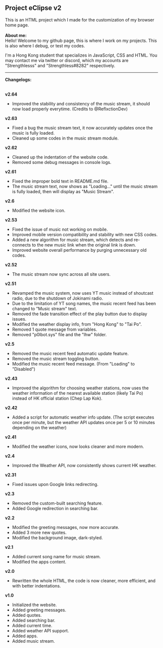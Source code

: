 <h2>Project eClipse v2</h2> 
This is an HTML project which I made for the customization of my browser home page.
<br>
<br>
<b>About me:</b>
<br>
   Hello! Welcome to my github page, this is where I work on my projects. This
is also where I debug, or test my codes.
   <p>I'm a Hong Kong student that specializes in JavaScript, CSS and HTML. You may
contact me via twitter or discord, which my accounts are "Strengthlesss"
and "Strengthless#8282" respectively.</p>
<hr>
<b>Changelogs:</b><br><br>

<b>v2.64</b>
- Improved the stability and consistency of the music stream, it should now load properly everytime. (Credits to @ReflxctionDev)

<b>v2.63</b>
- F‪ixed a bug  the music stream text, it now accurately updates once the music is fully loaded.
- Cleaned up some codes in the music stream module.

<b>v2.62</b>
- Cleaned up the indentation of the website code.
- Removed some debug messages in console logs.

<b>v2.61</b>
- Fixed the improper bold text in README.md file.
- The music stream text, now shows as "Loading..." until the music stream is fully loaded, then will display as "Music Stream".

<b>v2.6</b>
- Modified the website icon.

<b>v2.53</b>
- Fixed the issue of music not working on mobile.
- Improved mobile version compatibility and stability with new CSS codes.
- Added a new algorithm for music stream, which detects and re-connects to the new music link when the original link is down. 
- Improved website overall performance by purging unnecessary old codes.

<b>v2.52</b>
- The music stream now sync across all site users.

<b>v2.51</b>
- Revamped the music system, now uses YT music instead of shoutcast radio, due to the shutdown of Jokinami radio.
- Due to the limitation of YT song names, the music recent feed has been changed to "Music stream" text.
- Removed the fade transition effect of the play button due to display issues.
- Modified the weather display info, from "Hong Kong" to "Tai Po".
- Removed 1 quote message from variables.
- Removed "p0lbot.sys" file and the "lhw" folder.

<b>v2.5</b>
- Removed the music recent feed automatic update feature.
- Removed the music stream toggling button.
- Modified the music recent feed message. (From "Loading" to "Disabled")

<b>v2.43</b>
- Improved the algorithm for choosing weather stations, now uses the weather information of the nearest available station (likely Tai Po) instead of HK official station (Chep Lap Kok).

<b>v2.42</b>
- Added a script for automatic weather info update. (The script executes once per minute, but the weather API updates once per 5 or 10 minutes depending on the weather)

<b>v2.41</b>
- Modified the weather icons, now looks cleaner and more modern.

<b>v2.4</b>
- Improved the Weather API, now consistently shows current HK weather.

<b>v2.31</b>
- Fixed issues upon Google links redirecting.

<b>v2.3</b>
- Removed the custom-built searching feature.
- Added Google redirection in searching bar.

<b>v2.2</b>
- Modified the greeting messages, now more accurate.
- Added 3 more new quotes.
- Modified the background image, dark-styled.

<b>v2.1</b>
- Added current song name for music stream.
- Modified the apps content.

<b>v2.0</b>
- Rewritten the whole HTML, the code is now cleaner, more efficient, and with better indentations.

<b>v1.0</b>
- Initialized the website.
- Added greeting messages.
- Added quotes.
- Added searching bar.
- Added current time.
- Added weather API support.
- Added apps.
- Added music stream.
